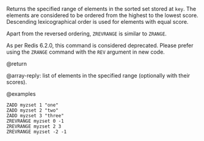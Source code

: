 Returns the specified range of elements in the sorted set stored at `key`. The
elements are considered to be ordered from the highest to the lowest score.
Descending lexicographical order is used for elements with equal score.

Apart from the reversed ordering, `ZREVRANGE` is similar to `ZRANGE`.

As per Redis 6.2.0, this command is considered deprecated. Please prefer using
the `ZRANGE` command with the `REV` argument in new code.

@return

@array-reply: list of elements in the specified range (optionally with their
scores).

@examples

```cli
ZADD myzset 1 "one"
ZADD myzset 2 "two"
ZADD myzset 3 "three"
ZREVRANGE myzset 0 -1
ZREVRANGE myzset 2 3
ZREVRANGE myzset -2 -1
```
